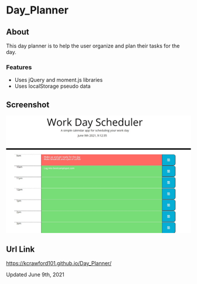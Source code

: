 # Day_Planner

## About 
This day planner is to help the user organize and plan their tasks for the day. 

### Features 
- Uses jQuery and moment.js libraries
- Uses localStorage pseudo data

## Screenshot
![](Day_Planner.jpg)

## Url Link
https://kcrawford101.github.io/Day_Planner/

Updated June 9th, 2021

